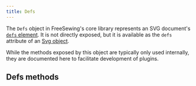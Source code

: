 ```yaml
---
title: Defs
---
```


The `Defs` object in FreeSewing's core library represents an SVG document's
[`defs` element](https://developer.mozilla.org/en-US/docs/Web/SVG/Element/defs).
It is not directly exposed, but it is available as the `defs` attribute
of an [Svg object](/reference/api/svg/defs).

While the methods exposed by this object are typically only used internally,
they are documented here to facilitate development of plugins.

## Defs methods

<ReadMore />

